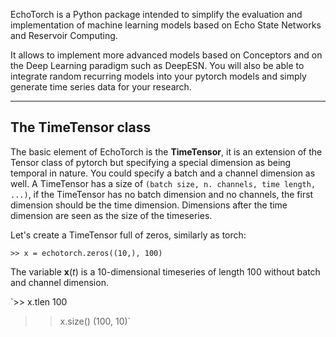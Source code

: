 
EchoTorch is a Python package intended to simplify the evaluation and implementation of 
machine learning models based on Echo State Networks and Reservoir Computing.

It allows to implement more advanced models based on Conceptors and on the Deep Learning 
paradigm such as DeepESN. You will also be able to integrate random recurring models 
into your pytorch models and simply generate time series data for your research.

---

## The TimeTensor class

The basic element of EchoTorch is the **TimeTensor**, it is an extension of the Tensor class of pytorch but 
specifying a special dimension as being temporal in nature. You could specify a batch and a channel 
dimension as well. A TimeTensor has a size of `(batch size, n. channels, time length, ...)`, if the TimeTensor 
has no batch dimension and no channels, the first dimension should be the time dimension. Dimensions after 
the time dimension are seen as the size of the timeseries.

Let's create a TimeTensor full of zeros, similarly as torch:

`>> x = echotorch.zeros((10,), 100)`

The variable **x**(_t_) is a 10-dimensional timeseries of length 100 without batch and channel dimension.

`>> x.tlen
100
>> x.size()
(100, 10)`

